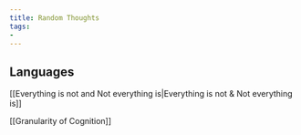 ```yaml
---
title: Random Thoughts
tags: 
- 
---
```












## Languages



[[Everything is not and Not everything is|Everything is not & Not everything is]]



[[Granularity of Cognition]]



